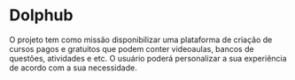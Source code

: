# Dolphub
O projeto tem como missão disponibilizar uma plataforma de criação de cursos pagos e gratuitos que podem conter videoaulas, bancos de questões, atividades e etc. O usuário poderá personalizar a sua experiência de acordo com a sua necessidade.
